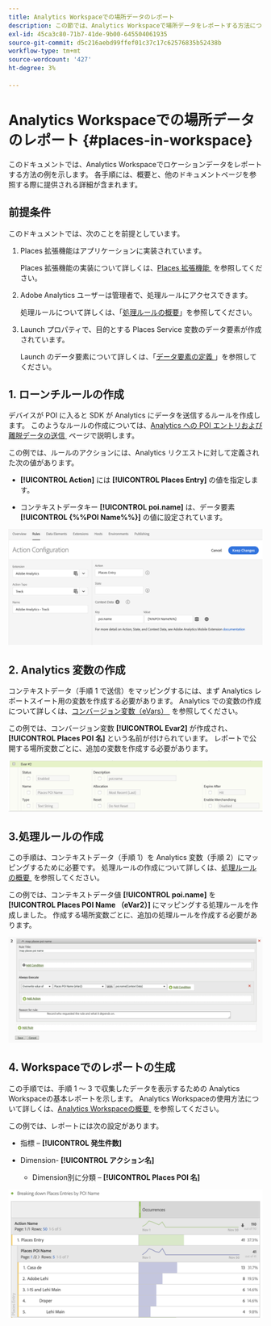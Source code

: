 ```yaml
---
title: Analytics Workspaceでの場所データのレポート
description: この節では、Analytics Workspaceで場所データをレポートする方法について説明します。
exl-id: 45ca3c80-71b7-41de-9b00-645504061935
source-git-commit: d5c216aebd99ffef01c37c17c62576835b52438b
workflow-type: tm+mt
source-wordcount: '427'
ht-degree: 3%

---
```


# Analytics Workspaceでの場所データのレポート {#places-in-workspace}

このドキュメントでは、Analytics Workspaceでロケーションデータをレポートする方法の例を示します。 各手順には、概要と、他のドキュメントページを参照する際に提供される詳細が含まれます。

## 前提条件

このドキュメントでは、次のことを前提としています。

1. Places 拡張機能はアプリケーションに実装されています。

   Places 拡張機能の実装について詳しくは、[Places 拡張機能 &#x200B;](/help/places-ext-aep-sdks/places-extension/places-extension.md) を参照してください。

1. Adobe Analytics ユーザーは管理者で、処理ルールにアクセスできます。

   処理ルールについて詳しくは、「[処理ルールの概要](https://experienceleague.adobe.com/docs/analytics/admin/admin-tools/manage-report-suites/edit-report-suite/report-suite-general/c-processing-rules/processing-rules.html?lang=ja)」を参照してください。

1. Launch プロパティで、目的とする Places Service 変数のデータ要素が作成されています。

   Launch のデータ要素について詳しくは、「[&#x200B; データ要素の定義 &#x200B;](/help/use-places-launch-workflow/define-data-elements.md)」を参照してください。


## 1. ローンチルールの作成

デバイスが POI に入ると SDK が Analytics にデータを送信するルールを作成します。 このようなルールの作成については、[Analytics への POI エントリおよび離脱データの送信 &#x200B;](/help/use-places-with-other-solutions/places-adobe-analytics/use-places-adobe-analytics.md) ページで説明します。

この例では、ルールのアクションには、Analytics リクエストに対して定義された次の値があります。

* **[!UICONTROL Action]** には **[!UICONTROL Places Entry]** の値を指定します。

* コンテキストデータキー **[!UICONTROL poi.name]** は、データ要素 **[!UICONTROL {%%POI Name%%}]** の値に設定されています。

![&#x200B; 「アクションを設定」 &#x200B;](/help/assets/pt-setAction.png)

## 2. Analytics 変数の作成

コンテキストデータ（手順 1 で送信）をマッピングするには、まず Analytics レポートスイート用の変数を作成する必要があります。 Analytics での変数の作成について詳しくは、[&#x200B; コンバージョン変数（eVars） &#x200B;](https://experienceleague.adobe.com/docs/analytics/implementation/vars/page-vars/evar.html?lang=ja) を参照してください。

この例では、コンバージョン変数 **[!UICONTROL Evar2]** が作成され、**[!UICONTROL Places POI 名]** という名前が付けられています。 レポートで公開する場所変数ごとに、追加の変数を作成する必要があります。

![analytics 変数の作成」 &#x200B;](/help/assets/aa-evar.png)

## 3.処理ルールの作成

この手順は、コンテキストデータ（手順 1）を Analytics 変数（手順 2）にマッピングするために必要です。 処理ルールの作成について詳しくは、[&#x200B; 処理ルールの概要 &#x200B;](https://experienceleague.adobe.com/docs/analytics/admin/admin-tools/manage-report-suites/edit-report-suite/report-suite-general/c-processing-rules/processing-rules.html?lang=ja) を参照してください。

この例では、コンテキストデータ値 **[!UICONTROL poi.name]** を **[!UICONTROL Places POI Name （eVar2）]** にマッピングする処理ルールを作成しました。 作成する場所変数ごとに、追加の処理ルールを作成する必要があります。

![&#x200B; 「処理ルールの作成」 &#x200B;](/help/assets/aa-processing-rule.png)

## 4. Workspaceでのレポートの生成

この手順では、手順 1 ～ 3 で収集したデータを表示するための Analytics Workspaceの基本レポートを示します。 Analytics Workspaceの使用方法について詳しくは、[Analytics Workspaceの概要 &#x200B;](https://experienceleague.adobe.com/docs/analytics/analyze/analysis-workspace/home.html?lang=ja) を参照してください。

この例では、レポートには次の設定があります。

* 指標 – **[!UICONTROL 発生件数]**

* Dimension- **[!UICONTROL アクション名]**

   * Dimension別に分類 – **[!UICONTROL Places POI 名]**

![workspace でのレポートの作成」 &#x200B;](/help/assets/aa-workspace.png)
